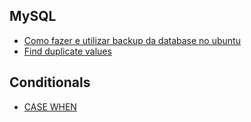 ## MySQL

- [Como fazer e utilizar backup da database no ubuntu](./topics/mysqlbkp.md)
- [Find duplicate values](./topics/mysql-duplicate-values.md)


## Conditionals

- [CASE WHEN](./topics/mysql-conditionals)